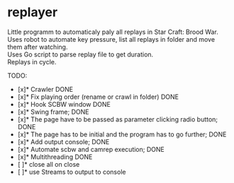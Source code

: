 # replayer
Little programm to automaticaly paly all replays in Star Craft: Brood War.  
Uses robot to automate key pressure, list all replays in folder and move them after watching.  
Uses Go script to parse replay file to get duration.  
Replays in cycle.  

TODO:  
  - [x]* Crawler DONE  
  - [x]* Fix playing order (rename or crawl in folder)   DONE  
  - [x]* Hook SCBW window   DONE  
  - [x]* Swing frame; DONE  
  - [x]* The page have to be passed as parameter clicking radio button; DONE  
  - [x]* The page has to be initial and the program has to go further; DONE  
  - [x]* Add output console; DONE  
  - [x]* Automate scbw and camrep execution; DONE  
  - [x]* Multithreading DONE  
  - [ ]* close all on close  
  - [ ]* use Streams to output to console  
